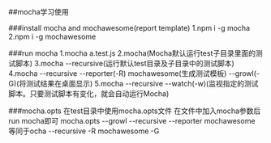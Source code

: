 ##mocha学习使用

###install mocha and mochawesome(report template)
1.npm i -g mocha
2.npm i -g mochawesome

###run mocha
1.mocha a.test.js
2.mocha(Mocha默认运行test子目录里面的测试脚本)
3.mocha --recursive(运行默认test目录及子目录中的测试脚本)
4.mocha --recursive --reporter(-R) mochawesome(生成测试模板) --growl(-G)(将测试结果在桌面显示)
5.mocha --recursive --watch(-w)(监视指定的测试脚本。只要测试脚本有变化，就会自动运行Mocha)

###mocha.opts
  在test目录中使用mocha.opts文件
  在文件中加入mocha参数后run mocha即可
  mocha.opts
    --growl
    --recursive
    --reporter mochawesome
  等同于ocha --recursive -R mochawesome -G
  




